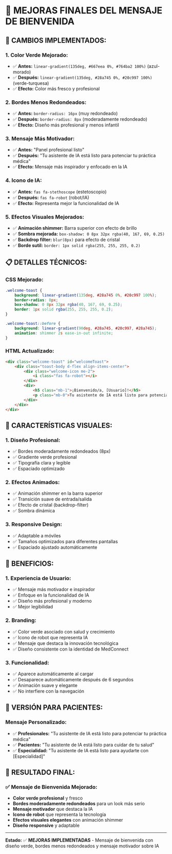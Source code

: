 # 🎨 MEJORAS FINALES DEL MENSAJE DE BIENVENIDA

## 🎯 **CAMBIOS IMPLEMENTADOS:**

### **1. Color Verde Mejorado:**
- ✅ **Antes:** `linear-gradient(135deg, #667eea 0%, #764ba2 100%)` (azul-morado)
- ✅ **Después:** `linear-gradient(135deg, #28a745 0%, #20c997 100%)` (verde-turquesa)
- ✅ **Efecto:** Color más fresco y profesional

### **2. Bordes Menos Redondeados:**
- ✅ **Antes:** `border-radius: 16px` (muy redondeado)
- ✅ **Después:** `border-radius: 8px` (moderadamente redondeado)
- ✅ **Efecto:** Diseño más profesional y menos infantil

### **3. Mensaje Más Motivador:**
- ✅ **Antes:** "Panel profesional listo"
- ✅ **Después:** "Tu asistente de IA está listo para potenciar tu práctica médica"
- ✅ **Efecto:** Mensaje más inspirador y enfocado en la IA

### **4. Icono de IA:**
- ✅ **Antes:** `fas fa-stethoscope` (estetoscopio)
- ✅ **Después:** `fas fa-robot` (robot/IA)
- ✅ **Efecto:** Representa mejor la funcionalidad de IA

### **5. Efectos Visuales Mejorados:**
- ✅ **Animación shimmer:** Barra superior con efecto de brillo
- ✅ **Sombra mejorada:** `box-shadow: 0 8px 32px rgba(40, 167, 69, 0.25)`
- ✅ **Backdrop filter:** `blur(8px)` para efecto de cristal
- ✅ **Borde sutil:** `border: 1px solid rgba(255, 255, 255, 0.2)`

## 📋 **DETALLES TÉCNICOS:**

### **CSS Mejorado:**
```css
.welcome-toast {
    background: linear-gradient(135deg, #28a745 0%, #20c997 100%);
    border-radius: 8px;
    box-shadow: 0 8px 32px rgba(40, 167, 69, 0.25);
    border: 1px solid rgba(255, 255, 255, 0.2);
}

.welcome-toast::before {
    background: linear-gradient(90deg, #28a745, #20c997, #28a745);
    animation: shimmer 2s ease-in-out infinite;
}
```

### **HTML Actualizado:**
```html
<div class="welcome-toast" id="welcomeToast">
    <div class="toast-body d-flex align-items-center">
        <div class="welcome-icon me-2">
            <i class="fas fa-robot"></i>
        </div>
        <div>
            <h5 class="mb-1">¡Bienvenido/a, [Usuario]!</h5>
            <p class="mb-0">Tu asistente de IA está listo para potenciar tu práctica médica</p>
        </div>
    </div>
</div>
```

## 🎨 **CARACTERÍSTICAS VISUALES:**

### **1. Diseño Profesional:**
- ✅ Bordes moderadamente redondeados (8px)
- ✅ Gradiente verde profesional
- ✅ Tipografía clara y legible
- ✅ Espaciado optimizado

### **2. Efectos Animados:**
- ✅ Animación shimmer en la barra superior
- ✅ Transición suave de entrada/salida
- ✅ Efecto de cristal (backdrop-filter)
- ✅ Sombra dinámica

### **3. Responsive Design:**
- ✅ Adaptable a móviles
- ✅ Tamaños optimizados para diferentes pantallas
- ✅ Espaciado ajustado automáticamente

## 🚀 **BENEFICIOS:**

### **1. Experiencia de Usuario:**
- ✅ Mensaje más motivador e inspirador
- ✅ Enfoque en la funcionalidad de IA
- ✅ Diseño más profesional y moderno
- ✅ Mejor legibilidad

### **2. Branding:**
- ✅ Color verde asociado con salud y crecimiento
- ✅ Icono de robot que representa IA
- ✅ Mensaje que destaca la innovación tecnológica
- ✅ Diseño consistente con la identidad de MedConnect

### **3. Funcionalidad:**
- ✅ Aparece automáticamente al cargar
- ✅ Desaparece automáticamente después de 6 segundos
- ✅ Animación suave y elegante
- ✅ No interfiere con la navegación

## 📱 **VERSIÓN PARA PACIENTES:**

### **Mensaje Personalizado:**
- ✅ **Profesionales:** "Tu asistente de IA está listo para potenciar tu práctica médica"
- ✅ **Pacientes:** "Tu asistente de IA está listo para cuidar de tu salud"
- ✅ **Especialidad:** "Tu asistente de IA está listo para ayudarte con [Especialidad]"

## 🎯 **RESULTADO FINAL:**

### **✅ Mensaje de Bienvenida Mejorado:**
- **Color verde profesional** y fresco
- **Bordes moderadamente redondeados** para un look más serio
- **Mensaje motivador** que destaca la IA
- **Icono de robot** que representa la tecnología
- **Efectos visuales elegantes** con animación shimmer
- **Diseño responsive** y adaptable

---

**Estado:** ✅ **MEJORAS IMPLEMENTADAS** - Mensaje de bienvenida con diseño verde, bordes menos redondeados y mensaje motivador sobre IA 